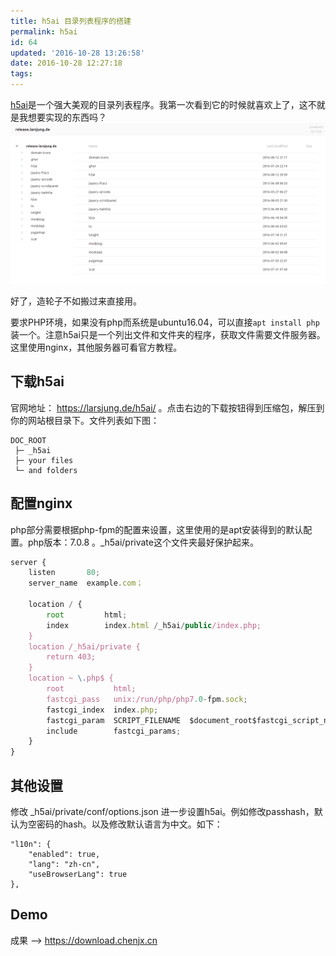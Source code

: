 ```yaml
---
title: h5ai 目录列表程序的搭建
permalink: h5ai
id: 64
updated: '2016-10-28 13:26:58'
date: 2016-10-28 12:27:18
tags:
---
```


[h5ai](https://larsjung.de/h5ai/)是一个强大美观的目录列表程序。我第一次看到它的时候就喜欢上了，这不就是我想要实现的东西吗？
![](/content/images/2016/10/----20161028202839.png)

好了，造轮子不如搬过来直接用。

要求PHP环境，如果没有php而系统是ubuntu16.04，可以直接`apt install php`装一个。注意h5ai只是一个列出文件和文件夹的程序，获取文件需要文件服务器。这里使用nginx，其他服务器可看官方教程。

## 下载h5ai
官网地址： https://larsjung.de/h5ai/ 。点击右边的下载按钮得到压缩包，解压到你的网站根目录下。文件列表如下图：
```
DOC_ROOT
 ├─ _h5ai
 ├─ your files
 └─ and folders
```
## 配置nginx
php部分需要根据php-fpm的配置来设置，这里使用的是apt安装得到的默认配置。php版本：7.0.8 。_h5ai/private这个文件夹最好保护起来。
```js line-numbers
server {
    listen       80;
    server_name  example.com；

    location / {
        root         html;
        index        index.html /_h5ai/public/index.php;
    }
    location /_h5ai/private {
        return 403;
    }
    location ~ \.php$ {
        root           html;
        fastcgi_pass   unix:/run/php/php7.0-fpm.sock;
        fastcgi_index  index.php;
        fastcgi_param  SCRIPT_FILENAME  $document_root$fastcgi_script_name;
        include        fastcgi_params;
    }
}
```

## 其他设置
修改 _h5ai/private/conf/options.json 进一步设置h5ai。例如修改passhash，默认为空密码的hash。以及修改默认语言为中文。如下：
```
"l10n": {
    "enabled": true,
    "lang": "zh-cn",
    "useBrowserLang": true
},
```

## Demo
成果 --> https://download.chenjx.cn

